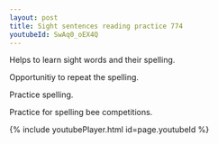 ```yaml
---
layout: post
title: Sight sentences reading practice 774
youtubeId: SwAq0_oEX4Q
---
```

 
 
Helps to learn sight words and their spelling.

Opportunitiy to repeat the spelling. 

Practice spelling. 
 
Practice for spelling bee competitions. 
 
{% include youtubePlayer.html id=page.youtubeId %}
 
 

